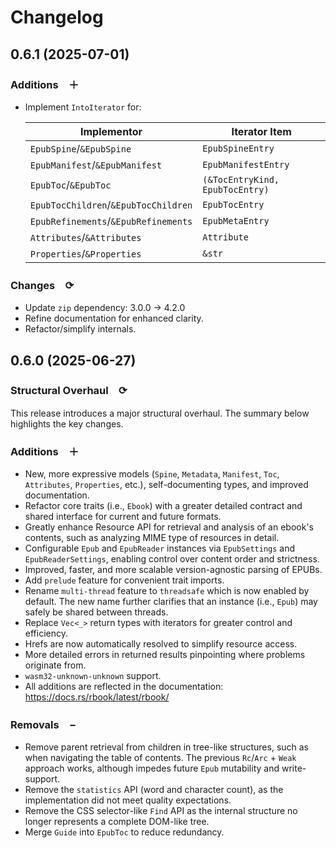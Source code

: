 # Changelog

## 0.6.1 (2025-07-01)
### Additions　**＋**
- Implement `IntoIterator` for:

  | Implementor                          | Iterator Item                   |
  |--------------------------------------|---------------------------------|
  | `EpubSpine`/`&EpubSpine`             | `EpubSpineEntry`                |
  | `EpubManifest`/`&EpubManifest`       | `EpubManifestEntry`             |
  | `EpubToc`/`&EpubToc`                 | `(&TocEntryKind, EpubTocEntry)` |
  | `EpubTocChildren`/`&EpubTocChildren` | `EpubTocEntry`                  |
  | `EpubRefinements`/`&EpubRefinements` | `EpubMetaEntry`                 |
  | `Attributes`/`&Attributes`           | `Attribute`                     |
  | `Properties`/`&Properties`           | `&str`                          |

### Changes　**⟳**
- Update `zip` dependency: 3.0.0 → 4.2.0
- Refine documentation for enhanced clarity.
- Refactor/simplify internals.

## 0.6.0 (2025-06-27)
### Structural Overhaul　**⟳**
This release introduces a major structural overhaul. 
The summary below highlights the key changes.

### Additions　**＋**
- New, more expressive models (`Spine`, `Metadata`, `Manifest`, `Toc`, `Attributes`, `Properties`, etc.), 
  self-documenting types, and improved documentation.
- Refactor core traits (i.e., `Ebook`) with a greater detailed contract and shared interface for current and future formats.
- Greatly enhance Resource API for retrieval and analysis of an ebook's contents, 
  such as analyzing MIME type of resources in detail.
- Configurable `Epub` and `EpubReader` instances via `EpubSettings` and `EpubReaderSettings`, 
  enabling control over content order and strictness.
- Improved, faster, and more scalable version-agnostic parsing of EPUBs.
- Add `prelude` feature for convenient trait imports.
- Rename `multi-thread` feature to `threadsafe` which is now enabled by default.
  The new name further clarifies that an instance (i.e., `Epub`) may safely be shared between threads.
- Replace `Vec<_>` return types with iterators for greater control and efficiency.
- Hrefs are now automatically resolved to simplify resource access.
- More detailed errors in returned results pinpointing where problems originate from.
- `wasm32-unknown-unknown` support.
- All additions are reflected in the documentation: https://docs.rs/rbook/latest/rbook/

### Removals　**−**
- Remove parent retrieval from children in tree-like structures, such as when navigating the table of contents. 
  The previous `Rc`/`Arc` + `Weak` approach works, although impedes future `Epub` mutability and write-support.
- Remove the `statistics` API (word and character count), as the implementation did not meet quality expectations.
- Remove the CSS selector-like `Find` API as the internal structure no longer represents a complete DOM-like tree.
- Merge `Guide` into `EpubToc` to reduce redundancy.
